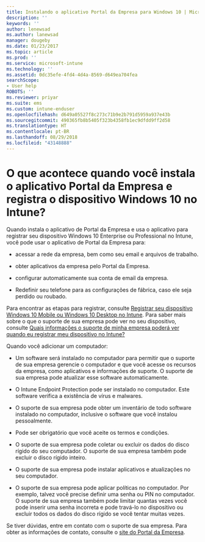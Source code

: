 ```yaml
---
title: Instalando o aplicativo Portal da Empresa para Windows 10 | Microsoft Docs
description: ''
keywords: ''
author: lenewsad
ms.author: lanewsad
manager: dougeby
ms.date: 01/23/2017
ms.topic: article
ms.prod: ''
ms.service: microsoft-intune
ms.technology: ''
ms.assetid: 0dc35efe-4fd4-4d4a-8569-d649ea704fea
searchScope:
- User help
ROBOTS: ''
ms.reviewer: priyar
ms.suite: ems
ms.custom: intune-enduser
ms.openlocfilehash: d649a05527f8c273c71b9e2b791d5959a937e43b
ms.sourcegitcommit: 490365fb8b5405f323b4358fb1ec9dfdd9ff2d58
ms.translationtype: HT
ms.contentlocale: pt-BR
ms.lasthandoff: 08/29/2018
ms.locfileid: "43148888"
---
```

# <a name="what-happens-if-you-install-the-company-portal-app-and-enroll-your-windows-10-device-in-intune"></a>O que acontece quando você instala o aplicativo Portal da Empresa e registra o dispositivo Windows 10 no Intune?

Quando instala o aplicativo de Portal da Empresa e usa o aplicativo para registrar seu dispositivo Windows 10 Enterprise ou Professional no Intune, você pode usar o aplicativo de Portal da Empresa para:

-   acessar a rede da empresa, bem como seu email e arquivos de trabalho.

-   obter aplicativos da empresa pelo Portal da Empresa.

-   configurar automaticamente sua conta de email da empresa.

-   Redefinir seu telefone para as configurações de fábrica, caso ele seja perdido ou roubado.

Para encontrar as etapas para registrar, consulte [Registrar seu dispositivo Windows 10 Mobile ou Windows 10 Desktop no Intune](enroll-your-w10-phone-or-w10-pc-windows.md). Para saber mais sobre o que o suporte de sua empresa pode ver no seu dispositivo, consulte [Quais informações o suporte de minha empresa poderá ver quando eu registrar meu dispositivo no Intune?](what-info-can-your-company-see-when-you-enroll-your-device-in-intune.md)

Quando você adicionar um computador:

-   Um software será instalado no computador para permitir que o suporte de sua empresa gerencie o computador e que você acesse os recursos da empresa, como aplicativos e informações de suporte. O suporte de sua empresa pode atualizar esse software automaticamente.

-   O Intune Endpoint Protection pode ser instalado no computador. Este software verifica a existência de vírus e malwares.

-   O suporte de sua empresa pode obter um inventário de todo software instalado no computador, inclusive o software que você instalou pessoalmente.

-   Pode ser obrigatório que você aceite os termos e condições.

-   O suporte de sua empresa pode coletar ou excluir os dados do disco rígido do seu computador. O suporte de sua empresa também pode excluir o disco rígido inteiro.

-   O suporte de sua empresa pode instalar aplicativos e atualizações no seu computador.

-   O suporte de sua empresa pode aplicar políticas no computador. Por exemplo, talvez você precise definir uma senha ou PIN no computador. O suporte de sua empresa também pode limitar quantas vezes você pode inserir uma senha incorreta e pode travá-lo no dispositivo ou excluir todos os dados do disco rígido se você tentar muitas vezes.

Se tiver dúvidas, entre em contato com o suporte de sua empresa. Para obter as informações de contato, consulte o [site do Portal da Empresa](https://go.microsoft.com/fwlink/?linkid=2010980).

